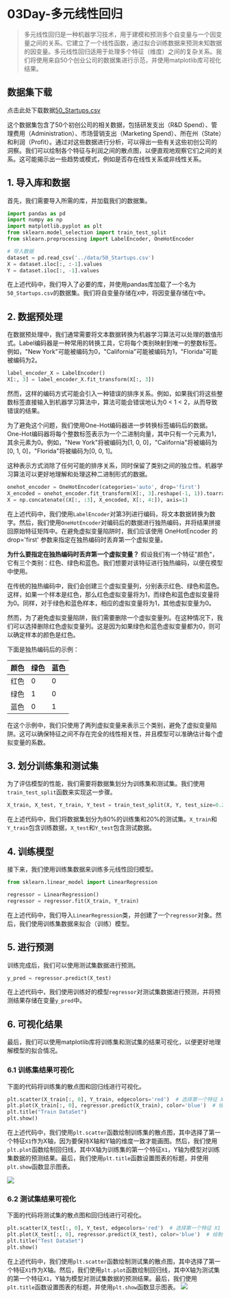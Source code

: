 # 03Day-多元线性回归



> 多元线性回归是一种机器学习技术，用于建模和预测多个自变量与一个因变量之间的关系。它建立了一个线性函数，通过拟合训练数据来预测未知数据的因变量。多元线性回归适用于处理多个特征（维度）之间的复杂关系。我们将使用来自50个创业公司的数据集进行示范，并使用matplotlib库可视化结果。


## 数据集下载
点击此处下载数据[50_Startups.csv](/data/50_Startups.csv)

这个数据集包含了50个初创公司的相关数据，包括研发支出（R&D Spend）、管理费用（Administration）、市场营销支出（Marketing Spend）、所在州（State）和利润（Profit）。通过对这些数据进行分析，可以得出一些有关这些初创公司的洞察。我们可以绘制各个特征与利润之间的散点图，以便直观地观察它们之间的关系。这可能揭示出一些趋势或模式，例如是否存在线性关系或非线性关系。

## 1. 导入库和数据

首先，我们需要导入所需的库，并加载我们的数据集。

```python
import pandas as pd
import numpy as np
import matplotlib.pyplot as plt
from sklearn.model_selection import train_test_split
from sklearn.preprocessing import LabelEncoder, OneHotEncoder

# 导入数据
dataset = pd.read_csv('../data/50_Startups.csv')
X = dataset.iloc[:, :-1].values
Y = dataset.iloc[:, -1].values
```

在上述代码中，我们导入了必要的库，并使用pandas库加载了一个名为`50_Startups.csv`的数据集。我们将自变量存储在`X`中，将因变量存储在`Y`中。

## 2. 数据预处理

在数据预处理中，我们通常需要将文本数据转换为机器学习算法可以处理的数值形式。Label编码器是一种常用的转换工具，它将每个类别映射到唯一的整数标签。例如，"New York"可能被编码为0，"California"可能被编码为1，"Florida"可能被编码为2。

```python
label_encoder_X = LabelEncoder()
X[:, 3] = label_encoder_X.fit_transform(X[:, 3])
```
然而，这样的编码方式可能会引入一种错误的排序关系。例如，如果我们将这些整数标签直接输入到机器学习算法中，算法可能会错误地认为0 < 1 < 2，从而导致错误的结果。

为了避免这个问题，我们使用One-Hot编码器进一步转换标签编码后的数据。One-Hot编码器将每个整数标签表示为一个二进制向量，其中只有一个元素为1，其余元素为0。例如，"New York"将被编码为[1, 0, 0]，"California"将被编码为[0, 1, 0]，"Florida"将被编码为[0, 0, 1]。

这种表示方式消除了任何可能的排序关系，同时保留了类别之间的独立性。机器学习算法可以更好地理解和处理这种二进制形式的数据。

```python
onehot_encoder = OneHotEncoder(categories='auto', drop='first')
X_encoded = onehot_encoder.fit_transform(X[:, 3].reshape(-1, 1)).toarray()
X = np.concatenate((X[:, :3], X_encoded, X[:, 4:]), axis=1)
```

在上述代码中，我们使用`LabelEncoder`对第3列进行编码，将文本数据转换为数字。然后，我们使用`OneHotEncoder`对编码后的数据进行独热编码，并将结果拼接回原始特征矩阵中。在避免虚拟变量陷阱时，我们应该使用 OneHotEncoder 的 drop='first' 参数来指定在独热编码时丢弃第一个虚拟变量。

**为什么要指定在独热编码时丢弃第一个虚拟变量？**
假设我们有一个特征"颜色"，它有三个类别：红色、绿色和蓝色。我们想要对该特征进行独热编码，以便在模型中使用。

在传统的独热编码中，我们会创建三个虚拟变量列，分别表示红色、绿色和蓝色。这样，如果一个样本是红色，那么红色虚拟变量将为1，而绿色和蓝色虚拟变量将为0。同样，对于绿色和蓝色样本，相应的虚拟变量将为1，其他虚拟变量为0。

然而，为了避免虚拟变量陷阱，我们需要删除一个虚拟变量列。在这种情况下，我们可以选择删除红色虚拟变量列。这是因为如果绿色和蓝色虚拟变量都为0，则可以确定样本的颜色是红色。

下面是独热编码后的示例：

| 颜色   | 绿色 | 蓝色 |
|--------|------|------|
| 红色   | 0    | 0    |
| 绿色   | 1    | 0    |
| 蓝色   | 0    | 1    |

在这个示例中，我们只使用了两列虚拟变量来表示三个类别，避免了虚拟变量陷阱。这可以确保特征之间不存在完全的线性相关性，并且模型可以准确估计每个虚拟变量的系数。

## 3. 划分训练集和测试集

为了评估模型的性能，我们需要将数据集划分为训练集和测试集。我们使用`train_test_split`函数来实现这一步骤。

```python
X_train, X_test, Y_train, Y_test = train_test_split(X, Y, test_size=0.2, random_state=0)
```

在上述代码中，我们将数据集划分为80%的训练集和20%的测试集。`X_train`和`Y_train`包含训练数据，`X_test`和`Y_test`包含测试数据。

## 4. 训练模型

接下来，我们使用训练集数据来训练多元线性回归模型。

```python
from sklearn.linear_model import LinearRegression

regressor = LinearRegression()
regressor = regressor.fit(X_train, Y_train)
```

在上述代码中，我们导入`LinearRegression`类，并创建了一个`regressor`对象。然后，我们使用训练集数据来拟合（训练）模型。

## 5. 进行预测

训练完成后，我们可以使用测试集数据进行预测。

```python
y_pred = regressor.predict(X_test)
```
在上述代码中，我们使用训练好的模型`regressor`对测试集数据进行预测，并将预测结果存储在变量`y_pred`中。

## 6. 可视化结果

最后，我们可以使用matplotlib库将训练集和测试集的结果可视化，以便更好地理解模型的拟合情况。

### 6.1 训练集结果可视化

下面的代码将训练集的散点图和回归线进行可视化。

```python
plt.scatter(X_train[:, 0], Y_train, edgecolors='red')  # 选择第一个特征 X1
plt.plot(X_train[:, 0], regressor.predict(X_train), color='blue')  # 绘制回归线
plt.title("Train DataSet")
plt.show()
```

在上述代码中，我们使用`plt.scatter`函数绘制训练集的散点图，其中选择了第一个特征`X1`作为X轴，因为要保持X轴和Y轴的维度一致才能画图。然后，我们使用`plt.plot`函数绘制回归线，其中X轴为训练集的第一个特征`X1`，Y轴为模型对训练集数据的预测结果。最后，我们使用`plt.title`函数设置图表的标题，并使用`plt.show`函数显示图表。

![](https://cos.ywenrou.cn/blog/images20230917110002.png)

### 6.2 测试集结果可视化

下面的代码将测试集的散点图和回归线进行可视化。

```python
plt.scatter(X_test[:, 0], Y_test, edgecolors='red')  # 选择第一个特征 X1
plt.plot(X_test[:, 0], regressor.predict(X_test), color='blue')  # 绘制回归线
plt.title("Test DataSet")
plt.show()
```

在上述代码中，我们使用`plt.scatter`函数绘制测试集的散点图，其中选择了第一个特征`X1`作为X轴。然后，我们使用`plt.plot`函数绘制回归线，其中X轴为测试集的第一个特征`X1`，Y轴为模型对测试集数据的预测结果。最后，我们使用`plt.title`函数设置图表的标题，并使用`plt.show`函数显示图表。
![](https://cos.ywenrou.cn/blog/images20230917110041.png)

